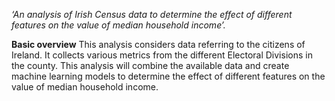 *‘An analysis of Irish Census data to determine the effect of different features on the value of median household income’.*

**Basic overview**
This analysis considers data referring to the citizens of Ireland. It collects various metrics from the different Electoral Divisions in the county. This analysis will combine the available data and create machine learning models to determine the effect of different features on the value of median household income.  

